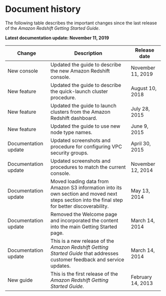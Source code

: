 # Document history<a name="document-history"></a>

The following table describes the important changes since the last release of the *Amazon Redshift Getting Started Guide*\.

**Latest documentation update: November 11, 2019**


| Change | Description | Release date | 
| --- | --- | --- | 
|  New console  |  Updated the guide to describe the new Amazon Redshift console\.  |  November 11, 2019  | 
|  New feature  |  Updated the guide to describe the quick\-launch cluster procedure\.  |  August 10, 2018  | 
|  New feature  |  Updated the guide to launch clusters from the Amazon Redshift dashboard\.  |  July 28, 2015  | 
|  New feature  |  Updated the guide to use new node type names\.  |  June 9, 2015  | 
|  Documentation update  |  Updated screenshots and procedure for configuring VPC security groups\.  |  April 30, 2015  | 
|  Documentation update  |  Updated screenshots and procedures to match the current console\.  |  November 12, 2014  | 
|  Documentation update  |  Moved loading data from Amazon S3 information into its own section and moved next steps section into the final step for better discoverability\.  |  May 13, 2014  | 
|  Documentation update  |  Removed the Welcome page and incorporated the content into the main Getting Started page\.  |  March 14, 2014  | 
|  Documentation update  |  This is a new release of the *Amazon Redshift Getting Started Guide* that addresses customer feedback and service updates\.  |  March 14, 2014  | 
|  New guide  |  This is the first release of the *Amazon Redshift Getting Started Guide*\.   |  February 14, 2013  | 